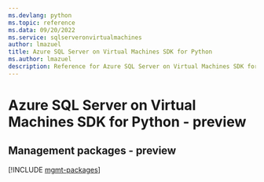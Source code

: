 ```yaml
---
ms.devlang: python
ms.topic: reference
ms.data: 09/20/2022
ms.service: sqlserveronvirtualmachines
author: lmazuel
title: Azure SQL Server on Virtual Machines SDK for Python
ms.author: lmazuel
description: Reference for Azure SQL Server on Virtual Machines SDK for Python
---
```

# Azure SQL Server on Virtual Machines SDK for Python - preview

## Management packages - preview
[!INCLUDE [mgmt-packages](sql-server-on-virtual-machines-mgmt-index.md)]